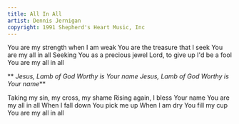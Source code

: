 ```yaml
---
title: All In All
artist: Dennis Jernigan
copyright: 1991 Shepherd's Heart Music, Inc
---
```

You are my strength when I am weak
You are the treasure that I seek
You are my all in all
Seeking You as a precious jewel
Lord, to give up I'd be a fool
You are my all in all

 ** *Jesus, Lamb of God
  Worthy is Your name
  Jesus, Lamb of God
  Worthy is Your name***

Taking my sin, my cross, my shame
Rising again, I bless Your name
You are my all in all
When I fall down You pick me up
When I am dry You fill my cup
You are my all in all